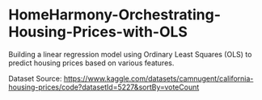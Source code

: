 # HomeHarmony-Orchestrating-Housing-Prices-with-OLS
Building a linear regression model using Ordinary Least Squares (OLS) to predict housing prices based on various features.

Dataset Source:
https://www.kaggle.com/datasets/camnugent/california-housing-prices/code?datasetId=5227&sortBy=voteCount
